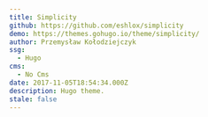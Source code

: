 ```yaml
---
title: Simplicity
github: https://github.com/eshlox/simplicity
demo: https://themes.gohugo.io/theme/simplicity/
author: Przemysław Kołodziejczyk
ssg:
  - Hugo
cms:
  - No Cms
date: 2017-11-05T18:54:34.000Z
description: Hugo theme.
stale: false
---
```

